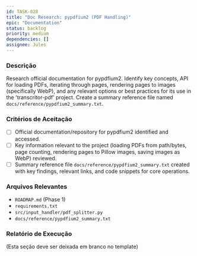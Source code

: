 ```yaml
---
id: TASK-028
title: "Doc Research: pypdfium2 (PDF Handling)"
epic: "Documentation"
status: backlog
priority: medium
dependencies: []
assignee: Jules
---
```


### Descrição

Research official documentation for pypdfium2. Identify key concepts, API for loading PDFs, iterating through pages, rendering pages to images (specifically WebP), and any relevant options or best practices for its use in the 'transcritor-pdf' project. Create a summary reference file named `docs/reference/pypdfium2_summary.txt`.

### Critérios de Aceitação

- [ ] Official documentation/repository for pypdfium2 identified and accessed.
- [ ] Key information relevant to the project (loading PDFs from path/bytes, page counting, rendering pages to Pillow images, saving images as WebP) reviewed.
- [ ] Summary reference file `docs/reference/pypdfium2_summary.txt` created with key findings, relevant links, and code snippets for core operations.

### Arquivos Relevantes

* `ROADMAP.md` (Phase 1)
* `requirements.txt`
* `src/input_handler/pdf_splitter.py`
* `docs/reference/pypdfium2_summary.txt`

### Relatório de Execução

(Esta seção deve ser deixada em branco no template)
